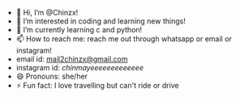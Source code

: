 - 👋 Hi, I’m @Chinzx!
- 👀 I’m interested in coding and learning new things!
- 🌱 I’m currently learning c and python!
- 📫 How to reach me: reach me out through whatsapp or email or instagram!
- email id: mail2chinzx@gmail.com
- instagram id: _chinmayeeeeeeeeeeeee_
- 😄 Pronouns: she/her
- ⚡ Fun fact: I love travelling but can't ride or drive

<!---
Chinzx/Chinzx is a ✨ special ✨ repository because its `README.md` (this file) appears on your GitHub profile.
You can click the Preview link to take a look at your changes.
--->
